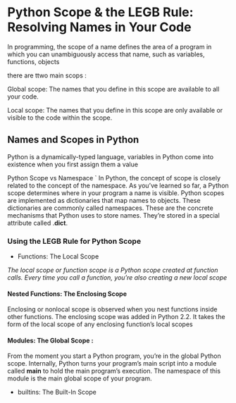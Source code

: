 # Python Scope & the LEGB Rule: Resolving Names in Your Code


In programming, the scope of a name defines the area of a program in which you can unambiguously access that name, such as variables, functions, objects 

there are ttwo main scops :

Global scope: The names that you define in this scope are available to all your code.

Local scope: The names that you define in this scope are only available or visible to the code within the scope.

## Names and Scopes in Python

Python is a dynamically-typed language, variables in Python come into existence when you first assign them a value


Python Scope vs Namespace
`
In Python, the concept of scope is closely related to the concept of the namespace. As you’ve learned so far, a Python scope determines where in your program a name is visible. Python scopes are implemented as dictionaries that map names to objects. These dictionaries are commonly called namespaces. These are the concrete mechanisms that Python uses to store names. They’re stored in a special attribute called .__dict__.



### Using the LEGB Rule for Python Scope


 * Functions: The Local Scope 

 *The local scope or function scope is a Python scope created at function calls. Every time you call a function, you’re also creating a new local scope*

 #### Nested Functions: The Enclosing Scope

 Enclosing or nonlocal scope is observed when you nest functions inside other functions. The enclosing scope was added in Python 2.2. It takes the form of the local scope of any enclosing function’s
  local scopes


  #### Modules: The Global Scope : 


From the moment you start a Python program, you’re in the global Python scope. Internally, Python turns your program’s main script into a module called __main__ to hold the main program’s execution. The namespace of this module is the main global scope of your program.

* builtins: The Built-In Scope
